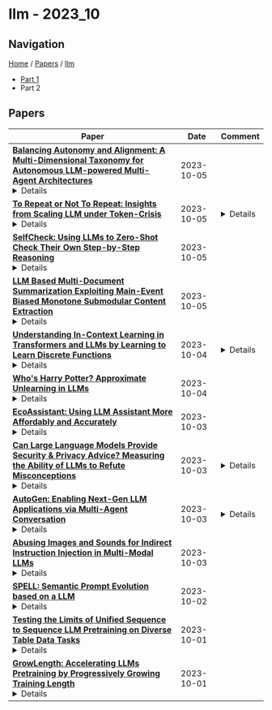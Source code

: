 # llm - 2023_10

## Navigation

[Home](https://lixin97.github.io/arXivRadar) / [Papers](https://lixin97.github.io/arXivRadar/papers) / [llm](https://lixin97.github.io/arXivRadar/papers/llm)

- [Part 1](papers_1.md)
- Part 2

## Papers

| **Paper** | **Date** | **Comment** |
| --- | --- | --- |
| **[Balancing Autonomy and Alignment: A Multi-Dimensional Taxonomy for Autonomous LLM-powered Multi-Agent Architectures](http://arxiv.org/abs/2310.03659v1)**<details>Large language models (LLMs) have revolutionized the field of artificial intelligence, endowing it with sophisticated language understanding and generation capabilities. However, when faced with more complex and interconnected tasks that demand a profound and iterative thought process, LLMs reveal their inherent limitations. Autonomous LLM-powered multi-agent systems represent a strategic response to these challenges. Such systems strive for autonomously tackling user-prompted goals by decomposing them into manageable tasks and orchestrating their execution and result synthesis through a collective of specialized intelligent agents. Equipped with LLM-powered reasoning capabilities, these agents harness the cognitive synergy of collaborating with their peers, enhanced by leveraging contextual resources such as tools and datasets. While these architectures hold promising potential in amplifying AI capabilities, striking the right balance between different levels of autonomy and alignment remains the crucial challenge for their effective operation. This paper proposes a comprehensive multi-dimensional taxonomy, engineered to analyze how autonomous LLM-powered multi-agent systems balance the dynamic interplay between autonomy and alignment across various aspects inherent to architectural viewpoints such as goal-driven task management, agent composition, multi-agent collaboration, and context interaction. It also includes a domain-ontology model specifying fundamental architectural concepts. Our taxonomy aims to empower researchers, engineers, and AI practitioners to systematically analyze the architectural dynamics and balancing strategies employed by these increasingly prevalent AI systems. The exploratory taxonomic classification of selected representative LLM-powered multi-agent systems illustrates its practical utility and reveals potential for future research and development.</details> | 2023-10-05 |  |
| **[To Repeat or Not To Repeat: Insights from Scaling LLM under Token-Crisis](http://arxiv.org/abs/2305.13230v2)**<details>Recent research has highlighted the importance of dataset size in scaling language models. However, large language models (LLMs) are notoriously token-hungry during pre-training, and high-quality text data on the web is approaching its scaling limit for LLMs. To further enhance LLMs, a straightforward approach is to repeat the pre-training data for additional epochs. In this study, we empirically investigate three key aspects under this approach. First, we explore the consequences of repeating pre-training data, revealing that the model is susceptible to overfitting, leading to multi-epoch degradation. Second, we examine the key factors contributing to multi-epoch degradation, finding that significant factors include dataset size, model parameters, and training objectives, while less influential factors consist of dataset quality and model FLOPs. Finally, we explore whether widely used regularization can alleviate multi-epoch degradation. Most regularization techniques do not yield significant improvements, except for dropout, which demonstrates remarkable effectiveness but requires careful tuning when scaling up the model size. Additionally, we discover that leveraging mixture-of-experts (MoE) enables cost-effective and efficient hyper-parameter tuning for computationally intensive dense LLMs with comparable trainable parameters, potentially impacting efficient LLM development on a broader scale.</details> | 2023-10-05 | <details>Accepted at NeurIPS 2023</details> |
| **[SelfCheck: Using LLMs to Zero-Shot Check Their Own Step-by-Step Reasoning](http://arxiv.org/abs/2308.00436v3)**<details>The recent progress in large language models (LLMs), especially the invention of chain-of-thought prompting, has made it possible to automatically answer questions by stepwise reasoning. However, when faced with more complicated problems that require non-linear thinking, even the strongest LLMs make mistakes. To address this, we explore whether LLMs are able to recognize errors in their own step-by-step reasoning, without resorting to external resources. To this end, we propose SelfCheck, a general-purpose zero-shot verification schema for recognizing such errors. We then use the results of these checks to improve question-answering performance by conducting weighted voting on multiple solutions to the question. We test SelfCheck on three datasets (GSM8K, MathQA, and MATH) and find that it successfully recognizes errors and, in turn, increases final answer accuracies.</details> | 2023-10-05 |  |
| **[LLM Based Multi-Document Summarization Exploiting Main-Event Biased Monotone Submodular Content Extraction](http://arxiv.org/abs/2310.03414v1)**<details>Multi-document summarization is a challenging task due to its inherent subjective bias, highlighted by the low inter-annotator ROUGE-1 score of 0.4 among DUC-2004 reference summaries. In this work, we aim to enhance the objectivity of news summarization by focusing on the main event of a group of related news documents and presenting it coherently with sufficient context. Our primary objective is to succinctly report the main event, ensuring that the summary remains objective and informative. To achieve this, we employ an extract-rewrite approach that incorporates a main-event biased monotone-submodular function for content selection. This enables us to extract the most crucial information related to the main event from the document cluster. To ensure coherence, we utilize a fine-tuned Language Model (LLM) for rewriting the extracted content into a coherent text. The evaluation using objective metrics and human evaluators confirms the effectiveness of our approach, as it surpasses potential baselines, demonstrating excellence in both content coverage, coherence, and informativeness.</details> | 2023-10-05 |  |
| **[Understanding In-Context Learning in Transformers and LLMs by Learning to Learn Discrete Functions](http://arxiv.org/abs/2310.03016v1)**<details>In order to understand the in-context learning phenomenon, recent works have adopted a stylized experimental framework and demonstrated that Transformers can learn gradient-based learning algorithms for various classes of real-valued functions. However, the limitations of Transformers in implementing learning algorithms, and their ability to learn other forms of algorithms are not well understood. Additionally, the degree to which these capabilities are confined to attention-based models is unclear. Furthermore, it remains to be seen whether the insights derived from these stylized settings can be extrapolated to pretrained Large Language Models (LLMs). In this work, we take a step towards answering these questions by demonstrating the following: (a) On a test-bed with a variety of Boolean function classes, we find that Transformers can nearly match the optimal learning algorithm for 'simpler' tasks, while their performance deteriorates on more 'complex' tasks. Additionally, we find that certain attention-free models perform (almost) identically to Transformers on a range of tasks. (b) When provided a teaching sequence, i.e. a set of examples that uniquely identifies a function in a class, we show that Transformers learn more sample-efficiently. Interestingly, our results show that Transformers can learn to implement two distinct algorithms to solve a single task, and can adaptively select the more sample-efficient algorithm depending on the sequence of in-context examples. (c) Lastly, we show that extant LLMs, e.g. LLaMA-2, GPT-4, can compete with nearest-neighbor baselines on prediction tasks that are guaranteed to not be in their training set.</details> | 2023-10-04 | <details>Preprint</details> |
| **[Who's Harry Potter? Approximate Unlearning in LLMs](http://arxiv.org/abs/2310.02238v2)**<details>Large language models (LLMs) are trained on massive internet corpora that often contain copyrighted content. This poses legal and ethical challenges for the developers and users of these models, as well as the original authors and publishers. In this paper, we propose a novel technique for unlearning a subset of the training data from a LLM, without having to retrain it from scratch. We evaluate our technique on the task of unlearning the Harry Potter books from the Llama2-7b model (a generative language model recently open-sourced by Meta). While the model took over 184K GPU-hours to pretrain, we show that in about 1 GPU hour of finetuning, we effectively erase the model's ability to generate or recall Harry Potter-related content, while its performance on common benchmarks (such as Winogrande, Hellaswag, arc, boolq and piqa) remains almost unaffected. We make our fine-tuned model publicly available on HuggingFace for community evaluation. To the best of our knowledge, this is the first paper to present an effective technique for unlearning in generative language models. Our technique consists of three main components: First, we use a reinforced model that is further trained on the target data to identify the tokens that are most related to the unlearning target, by comparing its logits with those of a baseline model. Second, we replace idiosyncratic expressions in the target data with generic counterparts, and leverage the model's own predictions to generate alternative labels for every token. These labels aim to approximate the next-token predictions of a model that has not been trained on the target data. Third, we finetune the model on these alternative labels, which effectively erases the original text from the model's memory whenever it is prompted with its context.</details> | 2023-10-04 |  |
| **[EcoAssistant: Using LLM Assistant More Affordably and Accurately](http://arxiv.org/abs/2310.03046v1)**<details>Today, users ask Large language models (LLMs) as assistants to answer queries that require external knowledge; they ask about the weather in a specific city, about stock prices, and even about where specific locations are within their neighborhood. These queries require the LLM to produce code that invokes external APIs to answer the user's question, yet LLMs rarely produce correct code on the first try, requiring iterative code refinement upon execution results. In addition, using LLM assistants to support high query volumes can be expensive. In this work, we contribute a framework, EcoAssistant, that enables LLMs to answer code-driven queries more affordably and accurately. EcoAssistant contains three components. First, it allows the LLM assistants to converse with an automatic code executor to iteratively refine code or to produce answers based on the execution results. Second, we use a hierarchy of LLM assistants, which attempts to answer the query with weaker, cheaper LLMs before backing off to stronger, expensive ones. Third, we retrieve solutions from past successful queries as in-context demonstrations to help subsequent queries. Empirically, we show that EcoAssistant offers distinct advantages for affordability and accuracy, surpassing GPT-4 by 10 points of success rate with less than 50% of GPT-4's cost.</details> | 2023-10-03 |  |
| **[Can Large Language Models Provide Security & Privacy Advice? Measuring the Ability of LLMs to Refute Misconceptions](http://arxiv.org/abs/2310.02431v1)**<details>Users seek security & privacy (S&P) advice from online resources, including trusted websites and content-sharing platforms. These resources help users understand S&P technologies and tools and suggest actionable strategies. Large Language Models (LLMs) have recently emerged as trusted information sources. However, their accuracy and correctness have been called into question. Prior research has outlined the shortcomings of LLMs in answering multiple-choice questions and user ability to inadvertently circumvent model restrictions (e.g., to produce toxic content). Yet, the ability of LLMs to provide reliable S&P advice is not well-explored. In this paper, we measure their ability to refute popular S&P misconceptions that the general public holds. We first study recent academic literature to curate a dataset of over a hundred S&P-related misconceptions across six different topics. We then query two popular LLMs (Bard and ChatGPT) and develop a labeling guide to evaluate their responses to these misconceptions. To comprehensively evaluate their responses, we further apply three strategies: query each misconception multiple times, generate and query their paraphrases, and solicit source URLs of the responses. Both models demonstrate, on average, a 21.3% non-negligible error rate, incorrectly supporting popular S&P misconceptions. The error rate increases to 32.6% when we repeatedly query LLMs with the same or paraphrased misconceptions. We also expose that models may partially support a misconception or remain noncommittal, refusing a firm stance on misconceptions. Our exploration of information sources for responses revealed that LLMs are susceptible to providing invalid URLs (21.2% for Bard and 67.7% for ChatGPT) or point to unrelated sources (44.2% returned by Bard and 18.3% by ChatGPT).</details> | 2023-10-03 | <details>Accepted to the Annual Computer Security Applications Conference (ACSAC), 2023</details> |
| **[AutoGen: Enabling Next-Gen LLM Applications via Multi-Agent Conversation](http://arxiv.org/abs/2308.08155v2)**<details>AutoGen is an open-source framework that allows developers to build LLM applications via multiple agents that can converse with each other to accomplish tasks. AutoGen agents are customizable, conversable, and can operate in various modes that employ combinations of LLMs, human inputs, and tools. Using AutoGen, developers can also flexibly define agent interaction behaviors. Both natural language and computer code can be used to program flexible conversation patterns for different applications. AutoGen serves as a generic infrastructure to build diverse applications of various complexities and LLM capacities. Empirical studies demonstrate the effectiveness of the framework in many example applications, with domains ranging from mathematics, coding, question answering, operations research, online decision-making, entertainment, etc.</details> | 2023-10-03 | <details>43 pages (10 pages for the main text, 3 pages for references, and 30 pages for appendices)</details> |
| **[Abusing Images and Sounds for Indirect Instruction Injection in Multi-Modal LLMs](http://arxiv.org/abs/2307.10490v4)**<details>We demonstrate how images and sounds can be used for indirect prompt and instruction injection in multi-modal LLMs. An attacker generates an adversarial perturbation corresponding to the prompt and blends it into an image or audio recording. When the user asks the (unmodified, benign) model about the perturbed image or audio, the perturbation steers the model to output the attacker-chosen text and/or make the subsequent dialog follow the attacker's instruction. We illustrate this attack with several proof-of-concept examples targeting LLaVa and PandaGPT.</details> | 2023-10-03 |  |
| **[SPELL: Semantic Prompt Evolution based on a LLM](http://arxiv.org/abs/2310.01260v1)**<details>Prompt engineering is a new paradigm for enhancing the performance of trained neural network models. For optimizing text-style prompts, existing methods usually individually operate small portions of a text step by step, which either breaks the fluency or could not globally adjust a prompt. Since large language models (LLMs) have powerful ability of generating coherent texts token by token, can we utilize LLMs for improving prompts? Based on this motivation, in this paper, considering a trained LLM as a text generator, we attempt to design a black-box evolution algorithm for automatically optimizing texts, namely SPELL (Semantic Prompt Evolution based on a LLM). The proposed method is evaluated with different LLMs and evolution parameters in different text tasks. Experimental results show that SPELL could rapidly improve the prompts indeed. We further explore the evolution process and discuss on the limitations, potential possibilities and future work.</details> | 2023-10-02 |  |
| **[Testing the Limits of Unified Sequence to Sequence LLM Pretraining on Diverse Table Data Tasks](http://arxiv.org/abs/2310.00789v1)**<details>Tables stored in databases and tables which are present in web pages and articles account for a large part of semi-structured data that is available on the internet. It then becomes pertinent to develop a modeling approach with large language models (LLMs) that can be used to solve diverse table tasks such as semantic parsing, question answering as well as classification problems. Traditionally, there existed separate models specialized for each task individually. It raises the question of how far can we go to build a unified model that works well on some table tasks without significant degradation on others. To that end, we attempt at creating a shared modeling approach in the pretraining stage with encoder-decoder style LLMs that can cater to diverse tasks. We evaluate our approach that continually pretrains and finetunes different model families of T5 with data from tables and surrounding context, on these downstream tasks at different model scales. Through multiple ablation studies, we observe that our pretraining with self-supervised objectives can significantly boost the performance of the models on these tasks. As an example of one improvement, we observe that the instruction finetuned public models which come specialized on text question answering (QA) and have been trained on table data still have room for improvement when it comes to table specific QA. Our work is the first attempt at studying the advantages of a unified approach to table specific pretraining when scaled from 770M to 11B sequence to sequence models while also comparing the instruction finetuned variants of the models.</details> | 2023-10-01 |  |
| **[GrowLength: Accelerating LLMs Pretraining by Progressively Growing Training Length](http://arxiv.org/abs/2310.00576v1)**<details>The evolving sophistication and intricacies of Large Language Models (LLMs) yield unprecedented advancements, yet they simultaneously demand considerable computational resources and incur significant costs. To alleviate these challenges, this paper introduces a novel, simple, and effective method named ``\growlength'' to accelerate the pretraining process of LLMs. Our method progressively increases the training length throughout the pretraining phase, thereby mitigating computational costs and enhancing efficiency. For instance, it begins with a sequence length of 128 and progressively extends to 4096. This approach enables models to process a larger number of tokens within limited time frames, potentially boosting their performance. In other words, the efficiency gain is derived from training with shorter sequences optimizing the utilization of resources. Our extensive experiments with various state-of-the-art LLMs have revealed that models trained using our method not only converge more swiftly but also exhibit superior performance metrics compared to those trained with existing methods. Furthermore, our method for LLMs pretraining acceleration does not require any additional engineering efforts, making it a practical solution in the realm of LLMs.</details> | 2023-10-01 |  |
